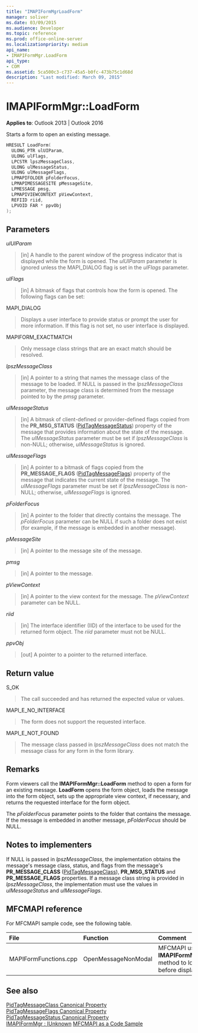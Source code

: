 ```yaml
---
title: "IMAPIFormMgrLoadForm" 
manager: soliver
ms.date: 03/09/2015
ms.audience: Developer
ms.topic: reference
ms.prod: office-online-server
ms.localizationpriority: medium
api_name:
- IMAPIFormMgr.LoadForm
api_type:
- COM
ms.assetid: 5ca500c3-c737-45a5-b0fc-473b75c1d68d
description: "Last modified: March 09, 2015"
---
```


# IMAPIFormMgr::LoadForm

**Applies to**: Outlook 2013 | Outlook 2016
  
Starts a form to open an existing message.
  
```cpp
HRESULT LoadForm(
  ULONG_PTR ulUIParam,
  ULONG ulFlags,
  LPCSTR lpszMessageClass,
  ULONG ulMessageStatus,
  ULONG ulMessageFlags,
  LPMAPIFOLDER pFolderFocus,
  LPMAPIMESSAGESITE pMessageSite,
  LPMESSAGE pmsg,
  LPMAPIVIEWCONTEXT pViewContext,
  REFIID riid,
  LPVOID FAR * ppvObj
);
```

## Parameters

 _ulUIParam_
  
> [in] A handle to the parent window of the progress indicator that is displayed while the form is opened. The _ulUIParam_ parameter is ignored unless the MAPI_DIALOG flag is set in the _ulFlags_ parameter.

 _ulFlags_
  
> [in] A bitmask of flags that controls how the form is opened. The following flags can be set:

MAPI_DIALOG
  
> Displays a user interface to provide status or prompt the user for more information. If this flag is not set, no user interface is displayed.

MAPIFORM_EXACTMATCH
  
> Only message class strings that are an exact match should be resolved.

 _lpszMessageClass_
  
> [in] A pointer to a string that names the message class of the message to be loaded. If NULL is passed in the _lpszMessageClass_ parameter, the message class is determined from the message pointed to by the _pmsg_ parameter.

 _ulMessageStatus_
  
> [in] A bitmask of client-defined or provider-defined flags copied from the **PR_MSG_STATUS** ([PidTagMessageStatus](pidtagmessagestatus-canonical-property.md)) property of the message that provides information about the state of the message. The _ulMessageStatus_ parameter must be set if _lpszMessageClass_ is non-NULL; otherwise, _ulMessageStatus_ is ignored.

 _ulMessageFlags_
  
> [in] A pointer to a bitmask of flags copied from the **PR_MESSAGE_FLAGS** ([PidTagMessageFlags](pidtagmessageflags-canonical-property.md)) property of the message that indicates the current state of the message. The _ulMessageFlags_ parameter must be set if _lpszMessageClass_ is non-NULL; otherwise, _ulMessageFlags_ is ignored.

 _pFolderFocus_
  
> [in] A pointer to the folder that directly contains the message. The _pFolderFocus_ parameter can be NULL if such a folder does not exist (for example, if the message is embedded in another message).

 _pMessageSite_
  
> [in] A pointer to the message site of the message.

 _pmsg_
  
> [in] A pointer to the message.

 _pViewContext_
  
> [in] A pointer to the view context for the message. The _pViewContext_ parameter can be NULL.

 _riid_
  
> [in] The interface identifier (IID) of the interface to be used for the returned form object. The _riid_ parameter must not be NULL.

 _ppvObj_
  
> [out] A pointer to a pointer to the returned interface.

## Return value

S_OK
  
> The call succeeded and has returned the expected value or values.

MAPI_E_NO_INTERFACE
  
> The form does not support the requested interface.

MAPI_E_NOT_FOUND
  
> The message class passed in _lpszMessageClass_ does not match the message class for any form in the form library.

## Remarks

Form viewers call the **IMAPIFormMgr::LoadForm** method to open a form for an existing message. **LoadForm** opens the form object, loads the message into the form object, sets up the appropriate view context, if necessary, and returns the requested interface for the form object.
  
The _pFolderFocus_ parameter points to the folder that contains the message. If the message is embedded in another message, _pFolderFocus_ should be NULL.
  
## Notes to implementers

If NULL is passed in _lpszMessageClass_, the implementation obtains the message's message class, status, and flags from the message's **PR_MESSAGE_CLASS** ([PidTagMessageClass](pidtagmessageclass-canonical-property.md)), **PR_MSG_STATUS** and **PR_MESSAGE_FLAGS** properties. If a message class string is provided in _lpszMessageClass_, the implementation must use the values in _ulMessageStatus_ and _ulMessageFlags_.
  
## MFCMAPI reference

For MFCMAPI sample code, see the following table.
  
|**File**|**Function**|**Comment**|
|:-----|:-----|:-----|
|MAPIFormFunctions.cpp  <br/> |OpenMessageNonModal  <br/> |MFCMAPI uses the **IMAPIFormMgr::LoadForm** method to load a form before displaying it. |

## See also

[PidTagMessageClass Canonical Property](pidtagmessageclass-canonical-property.md)  
[PidTagMessageFlags Canonical Property](pidtagmessageflags-canonical-property.md)  
[PidTagMessageStatus Canonical Property](pidtagmessagestatus-canonical-property.md)  
[IMAPIFormMgr : IUnknown](imapiformmgriunknown.md)
[MFCMAPI as a Code Sample](mfcmapi-as-a-code-sample.md)
